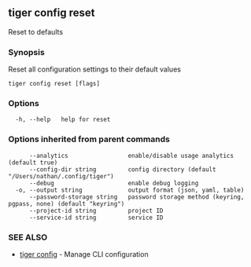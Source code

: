 ## tiger config reset

Reset to defaults

### Synopsis

Reset all configuration settings to their default values

```
tiger config reset [flags]
```

### Options

```
  -h, --help   help for reset
```

### Options inherited from parent commands

```
      --analytics                 enable/disable usage analytics (default true)
      --config-dir string         config directory (default "/Users/nathan/.config/tiger")
      --debug                     enable debug logging
  -o, --output string             output format (json, yaml, table)
      --password-storage string   password storage method (keyring, pgpass, none) (default "keyring")
      --project-id string         project ID
      --service-id string         service ID
```

### SEE ALSO

* [tiger config](tiger_config.md)	 - Manage CLI configuration

